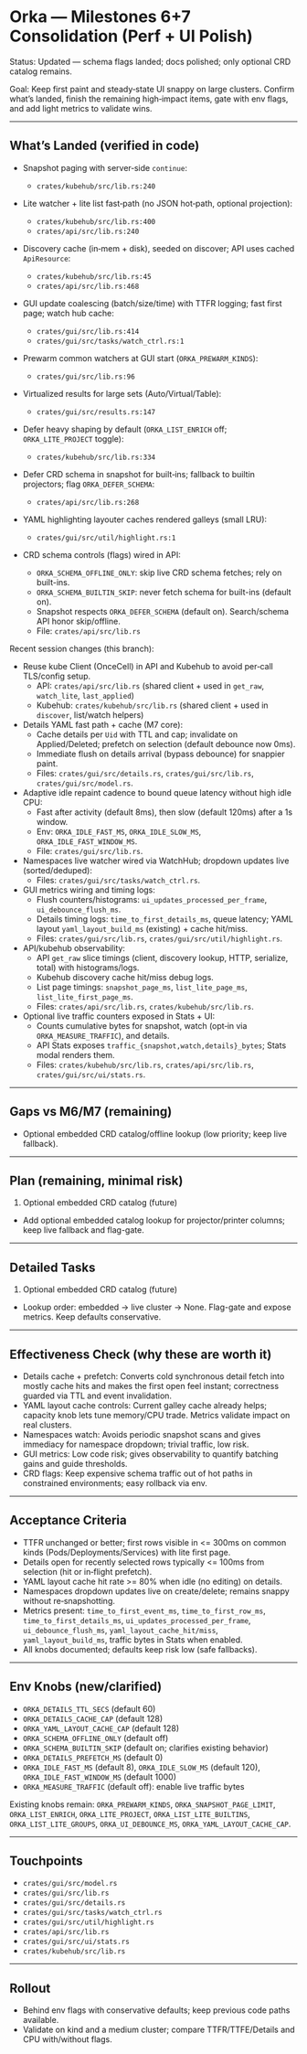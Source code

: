 # Orka — Milestones 6+7 Consolidation (Perf + UI Polish)

Status: Updated — schema flags landed; docs polished; only optional CRD catalog remains.

Goal: Keep first paint and steady‑state UI snappy on large clusters. Confirm what’s landed, finish the remaining high‑impact items, gate with env flags, and add light metrics to validate wins.

---

## What’s Landed (verified in code)

- Snapshot paging with server‑side `continue`:
  - `crates/kubehub/src/lib.rs:240`
- Lite watcher + lite list fast‑path (no JSON hot‑path, optional projection):
  - `crates/kubehub/src/lib.rs:400`
  - `crates/api/src/lib.rs:240`
- Discovery cache (in‑mem + disk), seeded on discover; API uses cached `ApiResource`:
  - `crates/kubehub/src/lib.rs:45`
  - `crates/api/src/lib.rs:468`
- GUI update coalescing (batch/size/time) with TTFR logging; fast first page; watch hub cache:
  - `crates/gui/src/lib.rs:414`
  - `crates/gui/src/tasks/watch_ctrl.rs:1`
- Prewarm common watchers at GUI start (`ORKA_PREWARM_KINDS`):
  - `crates/gui/src/lib.rs:96`
- Virtualized results for large sets (Auto/Virtual/Table):
  - `crates/gui/src/results.rs:147`
- Defer heavy shaping by default (`ORKA_LIST_ENRICH` off; `ORKA_LITE_PROJECT` toggle):
  - `crates/kubehub/src/lib.rs:334`
- Defer CRD schema in snapshot for built‑ins; fallback to builtin projectors; flag `ORKA_DEFER_SCHEMA`:
  - `crates/api/src/lib.rs:268`
- YAML highlighting layouter caches rendered galleys (small LRU):
  - `crates/gui/src/util/highlight.rs:1`

- CRD schema controls (flags) wired in API:
  - `ORKA_SCHEMA_OFFLINE_ONLY`: skip live CRD schema fetches; rely on built-ins.
  - `ORKA_SCHEMA_BUILTIN_SKIP`: never fetch schema for built-ins (default on).
  - Snapshot respects `ORKA_DEFER_SCHEMA` (default on). Search/schema API honor skip/offline.
  - File: `crates/api/src/lib.rs`

Recent session changes (this branch):
- Reuse kube Client (OnceCell) in API and Kubehub to avoid per‑call TLS/config setup.
  - API: `crates/api/src/lib.rs` (shared client + used in `get_raw`, `watch_lite`, `last_applied`)
  - Kubehub: `crates/kubehub/src/lib.rs` (shared client + used in `discover`, list/watch helpers)
- Details YAML fast path + cache (M7 core):
  - Cache details per `Uid` with TTL and cap; invalidate on Applied/Deleted; prefetch on selection (default debounce now 0ms).
  - Immediate flush on details arrival (bypass debounce) for snappier paint.
  - Files: `crates/gui/src/details.rs`, `crates/gui/src/lib.rs`, `crates/gui/src/model.rs`.
- Adaptive idle repaint cadence to bound queue latency without high idle CPU:
  - Fast after activity (default 8ms), then slow (default 120ms) after a 1s window.
  - Env: `ORKA_IDLE_FAST_MS`, `ORKA_IDLE_SLOW_MS`, `ORKA_IDLE_FAST_WINDOW_MS`.
  - File: `crates/gui/src/lib.rs`.
- Namespaces live watcher wired via WatchHub; dropdown updates live (sorted/deduped):
  - Files: `crates/gui/src/tasks/watch_ctrl.rs`.
- GUI metrics wiring and timing logs:
  - Flush counters/histograms: `ui_updates_processed_per_frame`, `ui_debounce_flush_ms`.
  - Details timing logs: `time_to_first_details_ms`, queue latency; YAML layout `yaml_layout_build_ms` (existing) + cache hit/miss.
  - Files: `crates/gui/src/lib.rs`, `crates/gui/src/util/highlight.rs`.
- API/kubehub observability:
  - API `get_raw` slice timings (client, discovery lookup, HTTP, serialize, total) with histograms/logs.
  - Kubehub discovery cache hit/miss debug logs.
  - List page timings: `snapshot_page_ms`, `list_lite_page_ms`, `list_lite_first_page_ms`.
  - Files: `crates/api/src/lib.rs`, `crates/kubehub/src/lib.rs`.
- Optional live traffic counters exposed in Stats + UI:
  - Counts cumulative bytes for snapshot, watch (opt‑in via `ORKA_MEASURE_TRAFFIC`), and details.
  - API Stats exposes `traffic_{snapshot,watch,details}_bytes`; Stats modal renders them.
  - Files: `crates/kubehub/src/lib.rs`, `crates/api/src/lib.rs`, `crates/gui/src/ui/stats.rs`.

---

## Gaps vs M6/M7 (remaining)

- Optional embedded CRD catalog/offline lookup (low priority; keep live fallback).

---

## Plan (remaining, minimal risk)

1) Optional embedded CRD catalog (future)
- Add optional embedded catalog lookup for projector/printer columns; keep live fallback and flag-gate.

---

## Detailed Tasks

1) Optional embedded CRD catalog (future)
- Lookup order: embedded → live cluster → None. Flag-gate and expose metrics. Keep defaults conservative.

---

## Effectiveness Check (why these are worth it)

- Details cache + prefetch: Converts cold synchronous detail fetch into mostly cache hits and makes the first open feel instant; correctness guarded via TTL and event invalidation.
- YAML layout cache controls: Current galley cache already helps; capacity knob lets tune memory/CPU trade. Metrics validate impact on real clusters.
- Namespaces watch: Avoids periodic snapshot scans and gives immediacy for namespace dropdown; trivial traffic, low risk.
- GUI metrics: Low code risk; gives observability to quantify batching gains and guide thresholds.
- CRD flags: Keep expensive schema traffic out of hot paths in constrained environments; easy rollback via env.

---

## Acceptance Criteria

- TTFR unchanged or better; first rows visible in <= 300ms on common kinds (Pods/Deployments/Services) with lite first page.
- Details open for recently selected rows typically <= 100ms from selection (hit or in‑flight prefetch).
- YAML layout cache hit rate >= 80% when idle (no editing) on details.
- Namespaces dropdown updates live on create/delete; remains snappy without re‑snapshotting.
- Metrics present: `time_to_first_event_ms`, `time_to_first_row_ms`, `time_to_first_details_ms`, `ui_updates_processed_per_frame`, `ui_debounce_flush_ms`, `yaml_layout_cache_hit/miss`, `yaml_layout_build_ms`, traffic bytes in Stats when enabled.
- All knobs documented; defaults keep risk low (safe fallbacks).

---

## Env Knobs (new/clarified)

- `ORKA_DETAILS_TTL_SECS` (default 60)
- `ORKA_DETAILS_CACHE_CAP` (default 128)
- `ORKA_YAML_LAYOUT_CACHE_CAP` (default 128)
- `ORKA_SCHEMA_OFFLINE_ONLY` (default off)
- `ORKA_SCHEMA_BUILTIN_SKIP` (default on; clarifies existing behavior)
- `ORKA_DETAILS_PREFETCH_MS` (default 0)
- `ORKA_IDLE_FAST_MS` (default 8), `ORKA_IDLE_SLOW_MS` (default 120), `ORKA_IDLE_FAST_WINDOW_MS` (default 1000)
- `ORKA_MEASURE_TRAFFIC` (default off): enable live traffic bytes

Existing knobs remain: `ORKA_PREWARM_KINDS`, `ORKA_SNAPSHOT_PAGE_LIMIT`, `ORKA_LIST_ENRICH`, `ORKA_LITE_PROJECT`, `ORKA_LIST_LITE_BUILTINS`, `ORKA_LIST_LITE_GROUPS`, `ORKA_UI_DEBOUNCE_MS`, `ORKA_YAML_LAYOUT_CACHE_CAP`.

---

## Touchpoints

- `crates/gui/src/model.rs`
- `crates/gui/src/lib.rs`
- `crates/gui/src/details.rs`
- `crates/gui/src/tasks/watch_ctrl.rs`
- `crates/gui/src/util/highlight.rs`
- `crates/api/src/lib.rs`
- `crates/gui/src/ui/stats.rs`
- `crates/kubehub/src/lib.rs`

---

## Rollout

- Behind env flags with conservative defaults; keep previous code paths available.
- Validate on kind and a medium cluster; compare TTFR/TTFE/Details and CPU with/without flags.
